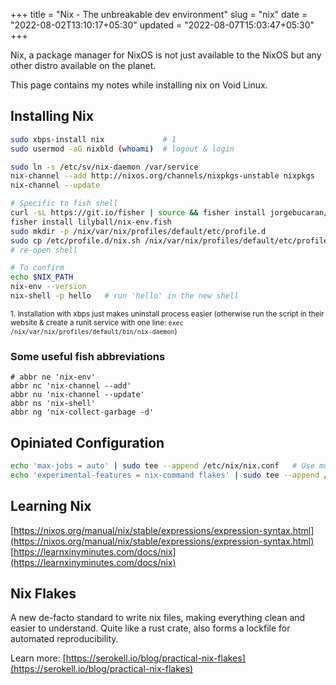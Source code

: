 +++
title = "Nix - The unbreakable dev environment"
slug = "nix"
date = "2022-08-02T13:10:17+05:30"
updated = "2022-08-07T15:03:47+05:30"
+++

Nix, a package manager for NixOS is not just available to the NixOS but any other distro available on the planet.

This page contains my notes while installing nix on Void Linux.

## Installing Nix

```bash
sudo xbps-install nix             # 1
sudo usermod -aG nixbld (whoami)  # logout & login

sudo ln -s /etc/sv/nix-daemon /var/service
nix-channel --add http://nixos.org/channels/nixpkgs-unstable nixpkgs
nix-channel --update

# Specific to fish shell
curl -sL https://git.io/fisher | source && fisher install jorgebucaran/fisher
fisher install lilyball/nix-env.fish
sudo mkdir -p /nix/var/nix/profiles/default/etc/profile.d
sudo cp /etc/profile.d/nix.sh /nix/var/nix/profiles/default/etc/profile.d/nix-daemon.sh
# re-open shell

# To confirm
echo $NIX_PATH
nix-env --version
nix-shell -p hello   # run 'hello' in the new shell
```

<sub>1. Installation with xbps just makes uninstall process easier (otherwise run the script in their website & create a runit service with one line: `exec /nix/var/nix/profiles/default/bin/nix-daemon`)</sub>

### Some useful fish abbreviations

```fish
# abbr ne 'nix-env'
abbr nc 'nix-channel --add'
abbr nu 'nix-channel --update'
abbr ns 'nix-shell'
abbr ng 'nix-collect-garbage -d'
```

## Opiniated Configuration

```bash
echo 'max-jobs = auto' | sudo tee --append /etc/nix/nix.conf   # Use multi-threads
echo 'experimental-features = nix-command flakes' | sudo tee --append /etc/nix/nix.conf # Use flakes
```

## Learning Nix

[https://nixos.org/manual/nix/stable/expressions/expression-syntax.html](https://nixos.org/manual/nix/stable/expressions/expression-syntax.html)
[https://learnxinyminutes.com/docs/nix](https://learnxinyminutes.com/docs/nix)


## Nix Flakes

A new de-facto standard to write nix files, making everything clean and easier to understand. Quite like a rust crate, also forms a lockfile for automated reproducibility.

Learn more: [https://serokell.io/blog/practical-nix-flakes](https://serokell.io/blog/practical-nix-flakes)
